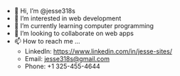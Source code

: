 - 👋 Hi, I’m @jesse318s
- 👀 I’m interested in web development
- 🌱 I’m currently learning computer programming
- 💞️ I’m looking to collaborate on web apps
- 📫 How to reach me ... 
  - LinkedIn: https://www.linkedin.com/in/jesse-sites/
  - Email: jesse318s@gmail.com
  - Phone: +1 325-455-4644
